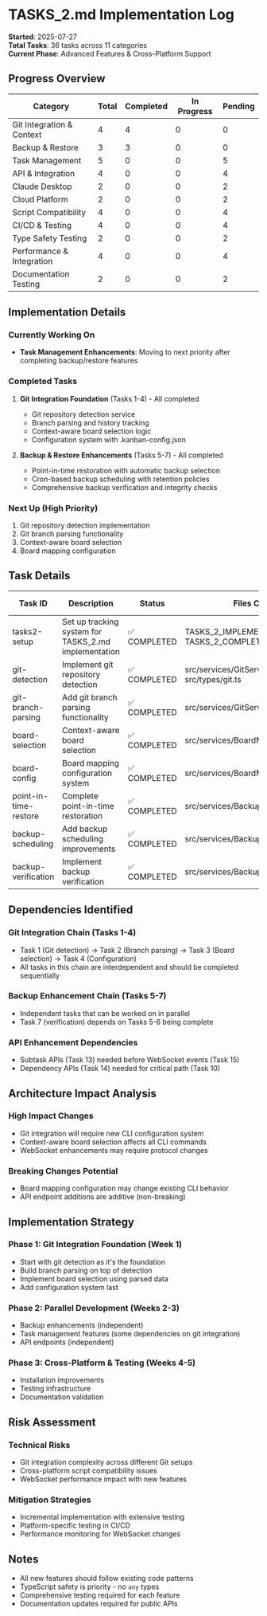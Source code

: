 # TASKS_2.md Implementation Log

**Started**: 2025-07-27  
**Total Tasks**: 36 tasks across 11 categories  
**Current Phase**: Advanced Features & Cross-Platform Support

## Progress Overview

| Category                  | Total | Completed | In Progress | Pending |
| ------------------------- | ----- | --------- | ----------- | ------- |
| Git Integration & Context | 4     | 4         | 0           | 0       |
| Backup & Restore          | 3     | 3         | 0           | 0       |
| Task Management           | 5     | 0         | 0           | 5       |
| API & Integration         | 4     | 0         | 0           | 4       |
| Claude Desktop            | 2     | 0         | 0           | 2       |
| Cloud Platform            | 2     | 0         | 0           | 2       |
| Script Compatibility      | 4     | 0         | 0           | 4       |
| CI/CD & Testing           | 4     | 0         | 0           | 4       |
| Type Safety Testing       | 2     | 0         | 0           | 2       |
| Performance & Integration | 4     | 0         | 0           | 4       |
| Documentation Testing     | 2     | 0         | 0           | 2       |

## Implementation Details

### Currently Working On

- **Task Management Enhancements**: Moving to next priority after completing backup/restore features

### Completed Tasks

1. **Git Integration Foundation** (Tasks 1-4) - All completed
   - Git repository detection service
   - Branch parsing and history tracking
   - Context-aware board selection logic
   - Configuration system with .kanban-config.json

2. **Backup & Restore Enhancements** (Tasks 5-7) - All completed
   - Point-in-time restoration with automatic backup selection
   - Cron-based backup scheduling with retention policies
   - Comprehensive backup verification and integrity checks

### Next Up (High Priority)

1. Git repository detection implementation
2. Git branch parsing functionality
3. Context-aware board selection
4. Board mapping configuration

## Task Details

| Task ID               | Description                                          | Status       | Files Changed                                       | Tests Added | Notes                                                  |
| --------------------- | ---------------------------------------------------- | ------------ | --------------------------------------------------- | ----------- | ------------------------------------------------------ |
| tasks2-setup          | Set up tracking system for TASKS_2.md implementation | ✅ COMPLETED | TASKS_2_IMPLEMENTATION_LOG.md, TASKS_2_COMPLETED.md | -           | Created tracking infrastructure                        |
| git-detection         | Implement git repository detection                   | ✅ COMPLETED | src/services/GitService.ts, src/types/git.ts        | -           | Full git repo detection with branch parsing            |
| git-branch-parsing    | Add git branch parsing functionality                 | ✅ COMPLETED | src/services/GitService.ts                          | -           | Included in GitService implementation                  |
| board-selection       | Context-aware board selection                        | ✅ COMPLETED | src/services/BoardMappingService.ts                 | -           | Multiple matching strategies implemented               |
| board-config          | Board mapping configuration system                   | ✅ COMPLETED | src/services/BoardMappingService.ts                 | -           | .kanban-config.json support with pattern matching      |
| point-in-time-restore | Complete point-in-time restoration                   | ✅ COMPLETED | src/services/BackupService.ts                       | -           | restoreToPointInTime() with automatic backup selection |
| backup-scheduling     | Add backup scheduling improvements                   | ✅ COMPLETED | src/services/BackupSchedulerService.ts              | -           | Cron-based scheduling with statistics tracking         |
| backup-verification   | Implement backup verification                        | ✅ COMPLETED | src/services/BackupService.ts                       | -           | Already existed - comprehensive integrity checks       |

## Dependencies Identified

### Git Integration Chain (Tasks 1-4)

- Task 1 (Git detection) → Task 2 (Branch parsing) → Task 3 (Board selection) → Task 4 (Configuration)
- All tasks in this chain are interdependent and should be completed sequentially

### Backup Enhancement Chain (Tasks 5-7)

- Independent tasks that can be worked on in parallel
- Task 7 (verification) depends on Tasks 5-6 being complete

### API Enhancement Dependencies

- Subtask APIs (Task 13) needed before WebSocket events (Task 15)
- Dependency APIs (Task 14) needed for critical path (Task 10)

## Architecture Impact Analysis

### High Impact Changes

- Git integration will require new CLI configuration system
- Context-aware board selection affects all CLI commands
- WebSocket enhancements may require protocol changes

### Breaking Changes Potential

- Board mapping configuration may change existing CLI behavior
- API endpoint additions are additive (non-breaking)

## Implementation Strategy

### Phase 1: Git Integration Foundation (Week 1)

- Start with git detection as it's the foundation
- Build branch parsing on top of detection
- Implement board selection using parsed data
- Add configuration system last

### Phase 2: Parallel Development (Weeks 2-3)

- Backup enhancements (independent)
- Task management features (some dependencies on git integration)
- API endpoints (independent)

### Phase 3: Cross-Platform & Testing (Weeks 4-5)

- Installation improvements
- Testing infrastructure
- Documentation validation

## Risk Assessment

### Technical Risks

- Git integration complexity across different Git setups
- Cross-platform script compatibility issues
- WebSocket performance impact with new features

### Mitigation Strategies

- Incremental implementation with extensive testing
- Platform-specific testing in CI/CD
- Performance monitoring for WebSocket changes

## Notes

- All new features should follow existing code patterns
- TypeScript safety is priority - no `any` types
- Comprehensive testing required for each feature
- Documentation updates required for public APIs
